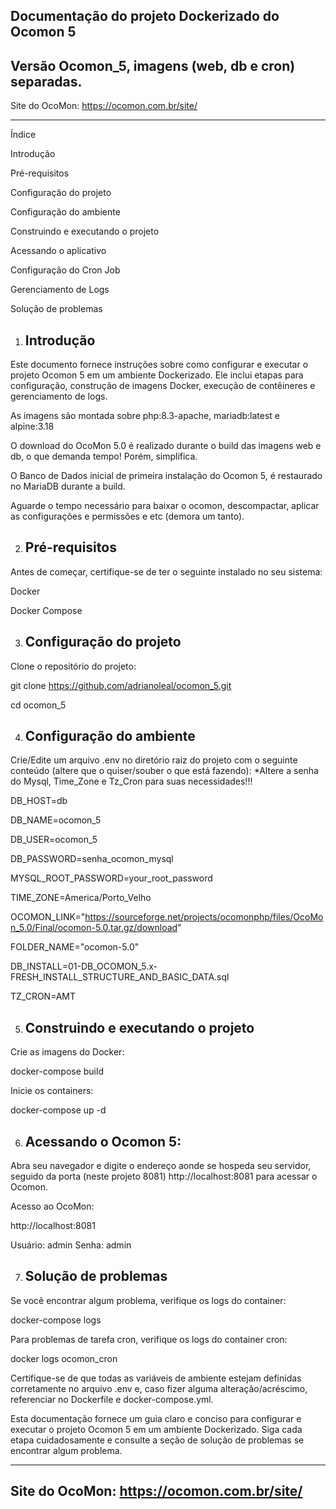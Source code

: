 Documentação do projeto Dockerizado do Ocomon 5
-
Versão Ocomon_5, imagens (web, db e cron) separadas.
--------------------------------------------------------------
Site do OcoMon: https://ocomon.com.br/site/

_______________________________________________________________

Índice

Introdução

Pré-requisitos

Configuração do projeto

Configuração do ambiente

Construindo e executando o projeto

Acessando o aplicativo

Configuração do Cron Job

Gerenciamento de Logs

Solução de problemas

1. Introdução
   -
Este documento fornece instruções sobre como configurar e executar o projeto Ocomon 5 em um ambiente Dockerizado. Ele inclui etapas para configuração, construção de imagens Docker, execução de contêineres e gerenciamento de logs.

As imagens são montada sobre php:8.3-apache, mariadb:latest e alpine:3.18

O download do OcoMon 5.0 é realizado durante o build das imagens web e db, o que demanda tempo! Porém, simplifica.

O Banco de Dados inicial de primeira instalação do Ocomon 5, é restaurado no MariaDB durante a build.

Aguarde o tempo necessário para baixar o ocomon, descompactar, aplicar as configurações e permissões e etc (demora um tanto).

2. Pré-requisitos
   -
Antes de começar, certifique-se de ter o seguinte instalado no seu sistema:

Docker

Docker Compose

3. Configuração do projeto
   -
Clone o repositório do projeto:

git clone https://github.com/adrianoleal/ocomon_5.git

cd ocomon_5

4. Configuração do ambiente
   -
Crie/Edite um arquivo .env no diretório raiz do projeto com o seguinte conteúdo (altere que o quiser/souber o que está fazendo):
*Altere a senha do Mysql, Time_Zone e Tz_Cron para suas necessidades!!!

DB_HOST=db

DB_NAME=ocomon_5

DB_USER=ocomon_5

DB_PASSWORD=senha_ocomon_mysql

MYSQL_ROOT_PASSWORD=your_root_password

TIME_ZONE=America/Porto_Velho

OCOMON_LINK="https://sourceforge.net/projects/ocomonphp/files/OcoMon_5.0/Final/ocomon-5.0.tar.gz/download"

FOLDER_NAME="ocomon-5.0"

DB_INSTALL=01-DB_OCOMON_5.x-FRESH_INSTALL_STRUCTURE_AND_BASIC_DATA.sql

TZ_CRON=AMT

5. Construindo e executando o projeto
   -
Crie as imagens do Docker:

docker-compose build

Inicie os containers:

docker-compose up -d

6. Acessando o Ocomon 5:
   -
Abra seu navegador e digite o endereço aonde se hospeda seu servidor, seguido da porta (neste projeto 8081) http://localhost:8081 para acessar o Ocomon.

Acesso ao OcoMon:

http://localhost:8081

Usuário: admin Senha: admin

7. Solução de problemas
   -
Se você encontrar algum problema, verifique os logs do container:

docker-compose logs

Para problemas de tarefa cron, verifique os logs do container cron:

docker logs ocomon_cron

Certifique-se de que todas as variáveis ​​de ambiente estejam definidas corretamente no arquivo .env e, caso fizer alguma alteração/acréscimo, referenciar no Dockerfile e docker-compose.yml.

Esta documentação fornece um guia claro e conciso para configurar e executar o projeto Ocomon 5 em um ambiente Dockerizado. Siga cada etapa cuidadosamente e consulte a seção de solução de problemas se encontrar algum problema.
____________________________
Site do OcoMon: https://ocomon.com.br/site/
-
